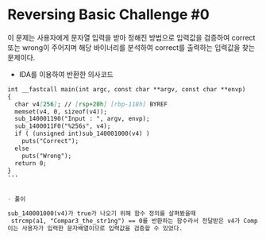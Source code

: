 # Reversing Basic Challenge #0

이 문제는 사용자에게 문자열 입력을 받아 정해진 방법으로 입력값을 검증하여 correct 또는 wrong이 주어지며 해당 바이너리를 분석하여 correct를 출력하는 입력값을 찾는 문제이다.

- IDA를 이용하여 반환한 의사코드  

```markdown
int __fastcall main(int argc, const char **argv, const char **envp)
{
  char v4[256]; // [rsp+20h] [rbp-118h] BYREF
  memset(v4, 0, sizeof(v4));
  sub_140001190("Input : ", argv, envp);
  sub_1400011F0("%256s", v4);
  if ( (unsigned int)sub_140001000(v4) )
    puts("Correct");
  else
    puts("Wrong");
  return 0;
}  
'''


- 풀이

sub_140001000(v4)가 true가 나오기 위해 함수 정의를 살펴봤을때
 strcmp(a1, "Compar3_the_str1ng") == 0를 반환하는 함수라서 전달받은 v4가 Compar3_the_str1ng라는 것을 알 수 있었고
이는 사용자가 입력한 문자배열이므로 입력값을 검증할 수 있었다.
